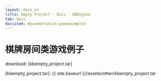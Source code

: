 ```yaml
---
layout: docs_cn
title: Empty Project · Docs · KBEngine
tab: docs
docsitem: documentation-gameexample3
---
```


棋牌房间类游戏例子
====================

download: 
[kbempty_project.tar]



[kbempty_project.tar]: {{ site.baseurl }}/assets/other/kbempty_project.tar